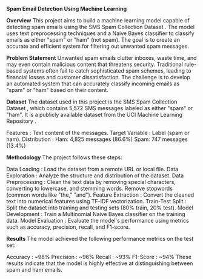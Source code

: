**Spam Email Detection Using Machine Learning**

**Overview**
This project aims to build a machine learning model capable of detecting spam emails using the SMS Spam Collection Dataset . The model uses text preprocessing techniques and a Naive Bayes classifier to classify emails as either "spam" or "ham" (not spam). The goal is to create an accurate and efficient system for filtering out unwanted spam messages.

**Problem Statement**
Unwanted spam emails clutter inboxes, waste time, and may even contain malicious content that threatens security. Traditional rule-based systems often fail to catch sophisticated spam schemes, leading to financial losses and customer dissatisfaction. The challenge is to develop an automated system that can accurately classify incoming emails as "spam" or "ham" based on their content.

**Dataset**
The dataset used in this project is the SMS Spam Collection Dataset , which contains 5,572 SMS messages labeled as either "spam" or "ham". It is a publicly available dataset from the UCI Machine Learning Repository .

Features : Text content of the messages.
Target Variable : Label (spam or ham).
Distribution :
Ham: 4,825 messages (86.6%)
Spam: 747 messages (13.4%)

**Methodology**
The project follows these steps:

Data Loading : Load the dataset from a remote URL or local file.
Data Exploration : Analyze the structure and distribution of the dataset.
Data Preprocessing :
Clean the text data by removing special characters, converting to lowercase, and stemming words.
Remove stopwords (common words like "the," "and").
Feature Extraction : Convert the cleaned text into numerical features using TF-IDF vectorization.
Train-Test Split : Split the dataset into training and testing sets (80% train, 20% test).
Model Development : Train a Multinomial Naive Bayes classifier on the training data.
Model Evaluation : Evaluate the model's performance using metrics such as accuracy, precision, recall, and F1-score.

**Results**
The model achieved the following performance metrics on the test set:

Accuracy : ~98%
Precision : ~96%
Recall : ~93%
F1-Score : ~94%
These results indicate that the model is highly effective at distinguishing between spam and ham emails.
